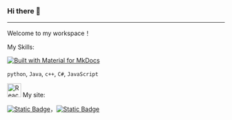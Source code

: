 ### Hi there 👋
---
Welcome to my workspace！

My Skills:

[![Built with Material for MkDocs](https://img.shields.io/badge/Material_for_MkDocs-526CFE?style=for-the-badge&logo=MaterialForMkDocs&logoColor=white)](https://squidfunk.github.io/mkdocs-material/)

`python`, `Java`, `c++`, `C#`, `JavaScript`

<a title="Facebook, Public domain, via Wikimedia Commons" href="https://commons.wikimedia.org/wiki/File:React-icon.svg"><img width="32" alt="React-icon" src="https://upload.wikimedia.org/wikipedia/commons/thumb/a/a7/React-icon.svg/32px-React-icon.svg.png"></a>
My site:

[![Static Badge](https://img.shields.io/badge/LEEYEUNG-mysite?color=%23d6dbdc&link=https%3A%2F%2Fleeyeung.vercel.app%2F)](https://leeyeung.vercel.app/)，[![Static Badge](https://img.shields.io/badge/MYBLOG-blog?color=%23526cfe)](https://LeeYeungYeung.github.io/law)


<!--
**LeeYeungYeung/LeeYeungYeung** is a ✨ _special_ ✨ repository because its `README.md` (this file) appears on your GitHub profile.

Here are some ideas to get you started:

- 🔭 I’m currently working on ...
- 🌱 I’m currently learning ...
- 👯 I’m looking to collaborate on ...
- 🤔 I’m looking for help with ...
- 💬 Ask me about ...
- 📫 How to reach me: ...
- 😄 Pronouns: ...
- ⚡ Fun fact: ...
-->
